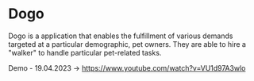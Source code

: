 # Dogo
Dogo is a application that enables the fulfillment of various demands targeted at a particular demographic, pet owners. They are able to hire a "walker" to handle particular pet-related tasks.

Demo - 19.04.2023 -> https://www.youtube.com/watch?v=VU1d97A3wlo
